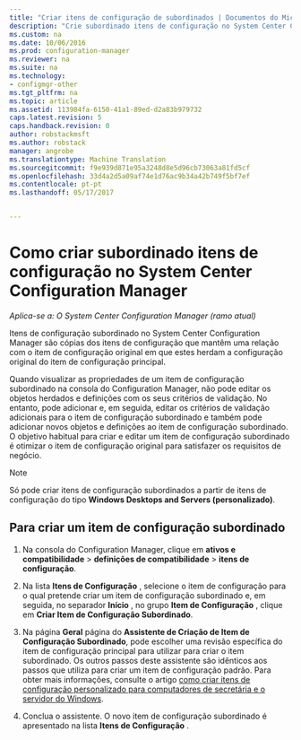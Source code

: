 ```yaml
---
title: "Criar itens de configuração de subordinados | Documentos do Microsoft"
description: "Crie subordinado itens de configuração no System Center Configuration Manager."
ms.custom: na
ms.date: 10/06/2016
ms.prod: configuration-manager
ms.reviewer: na
ms.suite: na
ms.technology:
- configmgr-other
ms.tgt_pltfrm: na
ms.topic: article
ms.assetid: 113984fa-6150-41a1-89ed-d2a83b979732
caps.latest.revision: 5
caps.handback.revision: 0
author: robstackmsft
ms.author: robstack
manager: angrobe
ms.translationtype: Machine Translation
ms.sourcegitcommit: f9e939d871e95a3248d8e5d96cb73063a81fd5cf
ms.openlocfilehash: 33d4a2d5a09af74e1d76ac9b34a42b749f5bf7ef
ms.contentlocale: pt-pt
ms.lasthandoff: 05/17/2017


---
```

# <a name="how-to-create-child-configuration-items-in-system-center-configuration-manager"></a>Como criar subordinado itens de configuração no System Center Configuration Manager

*Aplica-se a: O System Center Configuration Manager (ramo atual)*

Itens de configuração subordinado no System Center Configuration Manager são cópias dos itens de configuração que mantêm uma relação com o item de configuração original em que estes herdam a configuração original do item de configuração principal.  

Quando visualizar as propriedades de um item de configuração subordinado na consola do Configuration Manager, não pode editar os objetos herdados e definições com os seus critérios de validação. No entanto, pode adicionar e, em seguida, editar os critérios de validação adicionais para o item de configuração subordinado e também pode adicionar novos objetos e definições ao item de configuração subordinado.
O objetivo habitual para criar e editar um item de configuração subordinado é otimizar o item de configuração original para satisfazer os requisitos de negócio.  

> [!NOTE]  
>  Só pode criar itens de configuração subordinados a partir de itens de configuração do tipo **Windows Desktops and Servers (personalizado)**.  

## <a name="to-create-a-child-configuration-item"></a>Para criar um item de configuração subordinado  

1.  Na consola do Configuration Manager, clique em **ativos e compatibilidade** > **definições de compatibilidade** > **itens de configuração**.  

3.  Na lista **Itens de Configuração** , selecione o item de configuração para o qual pretende criar um item de configuração subordinado e, em seguida, no separador **Início** , no grupo **Item de Configuração** , clique em **Criar Item de Configuração Subordinado**.  

4.  Na página **Geral** página do **Assistente de Criação de Item de Configuração Subordinado**, pode escolher uma revisão específica do item de configuração principal para utilizar para criar o item subordinado. Os outros passos deste assistente são idênticos aos passos que utiliza para criar um item de configuração padrão. Para obter mais informações, consulte o artigo [como criar itens de configuração personalizado para computadores de secretária e o servidor do Windows](../../compliance/deploy-use/create-custom-configuration-items-for-windows-desktop-and-server-computers-managed-with-the-client.md).  

5.  Conclua o assistente. O novo item de configuração subordinado é apresentado na lista **Itens de Configuração** .  

